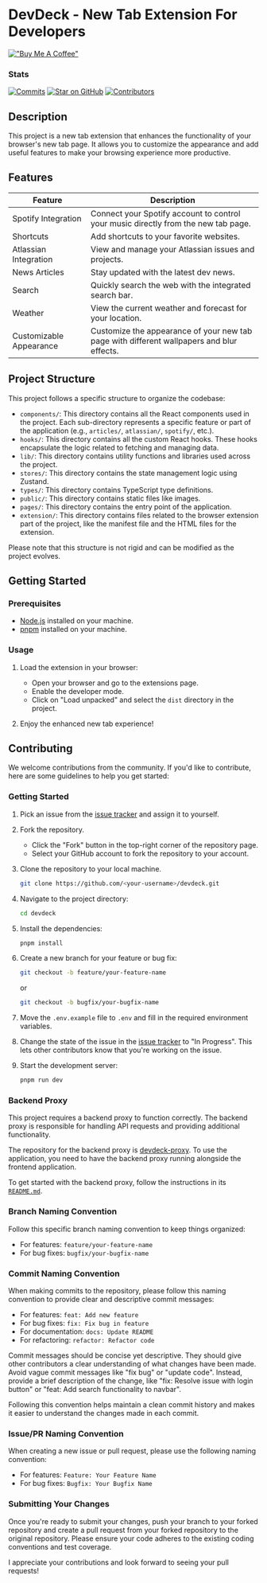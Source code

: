 # DevDeck - New Tab Extension For Developers

[!["Buy Me A Coffee"](https://www.buymeacoffee.com/assets/img/custom_images/orange_img.png)](https://www.buymeacoffee.com/j5on)

### Stats

[![Commits](https://img.shields.io/github/commit-activity/t/bartosz-skejcik/devdeck)](https://github.com/bartosz-skejcik/devdeck)
[![Star on GitHub](https://img.shields.io/github/stars/bartosz-skejcik/devdeck.svg?style=social)](https://github.com/bartosz-skejcik/devdeck)
[![Contributors](https://img.shields.io/github/contributors/bartosz-skejcik/devdeck?style=social&logo=github)](https://github.com/bartosz-skejcik/devdeck)

## Description

This project is a new tab extension that enhances the functionality of your browser's new tab page. It allows you to customize the appearance and add useful features to make your browsing experience more productive.

## Features

| Feature                 | Description                                                                               |
| ----------------------- | ----------------------------------------------------------------------------------------- |
| Spotify Integration     | Connect your Spotify account to control your music directly from the new tab page.        |
| Shortcuts               | Add shortcuts to your favorite websites.                                                  |
| Atlassian Integration   | View and manage your Atlassian issues and projects.                                       |
| News Articles           | Stay updated with the latest dev news.                                                    |
| Search                  | Quickly search the web with the integrated search bar.                                    |
| Weather                 | View the current weather and forecast for your location.                                  |
| Customizable Appearance | Customize the appearance of your new tab page with different wallpapers and blur effects. |

## Project Structure

This project follows a specific structure to organize the codebase:

-   `components/`: This directory contains all the React components used in the project. Each sub-directory represents a specific feature or part of the application (e.g., `articles/`, `atlassian/`, `spotify/`, etc.).
-   `hooks/`: This directory contains all the custom React hooks. These hooks encapsulate the logic related to fetching and managing data.
-   `lib/`: This directory contains utility functions and libraries used across the project.
-   `stores/`: This directory contains the state management logic using Zustand.
-   `types/`: This directory contains TypeScript type definitions.
-   `public/`: This directory contains static files like images.
-   `pages/`: This directory contains the entry point of the application.
-   `extension/`: This directory contains files related to the browser extension part of the project, like the manifest file and the HTML files for the extension.

Please note that this structure is not rigid and can be modified as the project evolves.

## Getting Started

### Prerequisites

-   [Node.js](https://nodejs.org) installed on your machine.
-   [pnpm](https://pnpm.io) installed on your machine.

### Usage

1. Load the extension in your browser:

    - Open your browser and go to the extensions page.
    - Enable the developer mode.
    - Click on "Load unpacked" and select the `dist` directory in the project.

2. Enjoy the enhanced new tab experience!

## Contributing

We welcome contributions from the community. If you'd like to contribute, here are some guidelines to help you get started:

### Getting Started

1. Pick an issue from the [issue tracker](https://github.com/users/bartosz-skejcik/projects/1) and assign it to yourself.

2. Fork the repository.

    - Click the "Fork" button in the top-right corner of the repository page.
    - Select your GitHub account to fork the repository to your account.

3. Clone the repository to your local machine.

    ```bash
    git clone https://github.com/<your-username>/devdeck.git
    ```

4. Navigate to the project directory:

    ```bash
    cd devdeck
    ```

5. Install the dependencies:

    ```bash
    pnpm install
    ```

6. Create a new branch for your feature or bug fix:

    ```bash
    git checkout -b feature/your-feature-name
    ```

    or

    ```bash
    git checkout -b bugfix/your-bugfix-name
    ```

7. Move the `.env.example` file to `.env` and fill in the required environment variables.

8. Change the state of the issue in the [issue tracker](https://github.com/users/bartosz-skejcik/projects/1) to "In Progress". This lets other contributors know that you're working on the issue.

9. Start the development server:

    ```bash
    pnpm run dev
    ```

### Backend Proxy

This project requires a backend proxy to function correctly. The backend proxy is responsible for handling API requests and providing additional functionality.

The repository for the backend proxy is [devdeck-proxy](https://github.com/bartosz-skejcik/devdeck-proxy). To use the application, you need to have the backend proxy running alongside the frontend application.

To get started with the backend proxy, follow the instructions in its [`README.md`](https://github.com/bartosz-skejcik/devdeck-proxy/blob/main/README.md).

### Branch Naming Convention

Follow this specific branch naming convention to keep things organized:

-   For features: `feature/your-feature-name`
-   For bug fixes: `bugfix/your-bugfix-name`

### Commit Naming Convention

When making commits to the repository, please follow this naming convention to provide clear and descriptive commit messages:

-   For features: `feat: Add new feature`
-   For bug fixes: `fix: Fix bug in feature`
-   For documentation: `docs: Update README`
-   For refactoring: `refactor: Refactor code`

Commit messages should be concise yet descriptive. They should give other contributors a clear understanding of what changes have been made. Avoid vague commit messages like "fix bug" or "update code". Instead, provide a brief description of the change, like "fix: Resolve issue with login button" or "feat: Add search functionality to navbar".

Following this convention helps maintain a clean commit history and makes it easier to understand the changes made in each commit.

### Issue/PR Naming Convention

When creating a new issue or pull request, please use the following naming convention:

-   For features: `Feature: Your Feature Name`
-   For bug fixes: `Bugfix: Your Bugfix Name`

### Submitting Your Changes

Once you're ready to submit your changes, push your branch to your forked repository and create a pull request from your forked repository to the original repository. Please ensure your code adheres to the existing coding conventions and test coverage.

I appreciate your contributions and look forward to seeing your pull requests!
